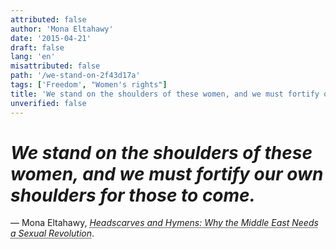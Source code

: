 ```yaml
---
attributed: false
author: 'Mona Eltahawy'
date: '2015-04-21'
draft: false
lang: 'en'
misattributed: false
path: '/we-stand-on-2f43d17a'
tags: ['Freedom', "Women's rights"]
title: 'We stand on the shoulders of these women, and we must fortify our own shoulders for those to come.'
unverified: false
---
```


# *We stand on the shoulders of these women, and we must fortify our own shoulders for those to come.*
&mdash; Mona Eltahawy, <cite><abbr title="ISBN-13: 9780865478039">Headscarves and Hymens: Why the Middle East Needs a Sexual Revolution</abbr></cite>.
